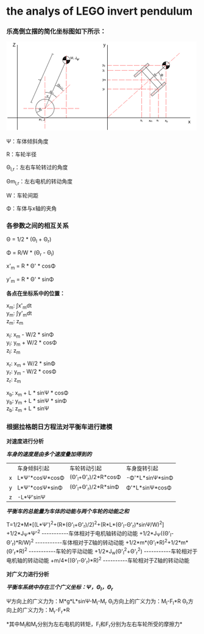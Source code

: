 # the analys of LEGO invert pendulum
### 乐高倒立摆的简化坐标图如下所示：
![](image/invert_pendulum.png)

Ψ：车体倾斜角度

R：车轮半径

Θ<sub>l,r</sub>：左右车轮转过的角度

Θm<sub>l,r</sub>：左右电机的转动角度

W：车轮间距

Φ：车体与x轴的夹角
### 各参数之间的相互关系

Θ = 1/2 * (Θ<sub>l</sub> + Θ<sub>r</sub>)

Φ = R/W * (Θ<sub>r</sub> - Θ<sub>l</sub>)

x'<sub>m</sub> = R * Θ' * cosΦ

y'<sub>m</sub> = R * Θ' * sinΦ

**各点在坐标系中的位置：**

x<sub>m</sub>: &int;x'<sub>m</sub>dt  
y<sub>m</sub>: &int;y'<sub>m</sub>dt  
z<sub>m</sub>: z<sub>m</sub>

x<sub>l</sub>: x<sub>m</sub> - W/2 * sinΦ  
y<sub>l</sub>: y<sub>m</sub> + W/2 * cosΦ  
z<sub>l</sub>: z<sub>m</sub>

x<sub>r</sub>: x<sub>m</sub> + W/2 * sinΦ  
y<sub>r</sub>: y<sub>m</sub> - W/2 * cosΦ  
z<sub>r</sub>: z<sub>m</sub>

x<sub>b</sub>: x<sub>m</sub> + L * sinΨ * cosΦ  
y<sub>b</sub>: y<sub>m</sub> + L * sinΨ * sinΦ  
z<sub>b</sub>: z<sub>m</sub> + L * sinΨ  

### 根据拉格朗日方程法对平衡车进行建模

**对速度进行分析**  

<strong>*车身的速度是由多个速度叠加得到的*</strong>  
<table>
	<tr>
		<td> </td> <td>车身倾斜引起</td> <td>车轮转动引起</td> <td>车身旋转引起</td>
	</tr>
	<tr>
		<td>x</td> <td>L*Ψ'*cosΨ*cosΦ</td> <td>(Θ'<sub>l</sub>+Θ'<sub>r</sub>)/2*R*cosΦ</td> 
		<td>-Φ'*L*sinΨ*sinΦ</td>
	</tr>
	<tr>
		<td>y</td> <td>L*Ψ'*cosΨ*sinΦ</td> <td>(Θ'<sub>l</sub>+Θ'<sub>r</sub>)/2*R*sinΦ</td>
		<td>Φ'*L*sinΨ*cosΦ</td>
	</tr>
	<tr>
		<td>z</td> <td>-L*Ψ'sinΨ</td> <td></td> <td></td>
	</tr>
</table>

<strong>*平衡车的总能量为车体的动能与两个车轮的动能之和*</strong>  
<p>
T=1/2*M*[(L*Ψ')<sup>2</sup>+(R*(Θ'<sub>l</sub>+Θ'<sub>r</sub>)/2)<sup>2</sup>+(R*L*(Θ'<sub>l</sub>-Θ'<sub>r</sub>)*sinΨ/W)<sup>2</sup>]  
		+1/2*J<sub>Ψ</sub>*Ψ'<sup>2</sup> -----------车体相对于电机轴转动的动能  
		+1/2*J<sub>Ψ</sub>((Θ'<sub>l</sub>-Θ'<sub>r</sub>)*R/W)<sup>2</sup> -----------车体相对于Z轴的转动动能  
		+1/2*m*(Θ'<sub>l</sub>*R)<sup>2</sup>+1/2*m*(Θ'<sub>r</sub>*R)<sup>2</sup> -----------车轮的平动动能  
		+1/2*J<sub>w</sub>(Θ'<sub>l</sub><sup>2</sup>+Θ'<sub>r</sub><sup>2</sup>) -----------车轮相对于电机轴的转动动能  
		+m/4*((Θ'<sub>l</sub>-Θ'<sub>r</sub>)*R)<sup>2</sup> ----------车轮相对于Z轴的转动动能  
</p>

**对广义力进行分析**

<strong>*平衡车系统中存在三个广义坐标：Ψ，Θ<sub>l</sub>，Θ<sub>r</sub>*</strong>  
<p>
Ψ方向上的广义力为：M*g*L*sinΨ-M<sub>l</sub>-M<sub>r</sub>  
Θ<sub>l</sub>方向上的广义力为：M<sub>l</sub>-F<sub>l</sub>*R  
Θ<sub>r</sub>方向上的广义力为：M<sub>r</sub>-F<sub>r</sub>*R  
</p>
*其中M<sub>l</sub>和M<sub>r</sub>分别为左右电机的转矩，F<sub>l</sub>和F<sub>r</sub>分别为左右车轮所受的摩擦力*  


